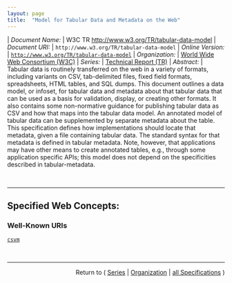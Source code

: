 ```yaml
---
layout: page
title:  "Model for Tabular Data and Metadata on the Web"
---
```


| *Document Name:* | W3C TR http://www.w3.org/TR/tabular-data-model
| *Document URI:* | `http://www.w3.org/TR/tabular-data-model`
| *Online Version:* | [`http://www.w3.org/TR/tabular-data-model`](http://www.w3.org/TR/tabular-data-model)
| *Organization:* | [World Wide Web Consortium (W3C)](..  "List of specification series by this organization")
| *Series:* | [Technical Report (TR)](.  "List of specifications in this series")
| *Abstract:* | Tabular data is routinely transferred on the web in a variety of formats, including variants on CSV, tab-delimited files, fixed field formats, spreadsheets, HTML tables, and SQL dumps. This document outlines a data model, or infoset, for tabular data and metadata about that tabular data that can be used as a basis for validation, display, or creating other formats. It also contains some non-normative guidance for publishing tabular data as CSV and how that maps into the tabular data model. An annotated model of tabular data can be supplemented by separate metadata about the table. This specification defines how implementations should locate that metadata, given a file containing tabular data. The standard syntax for that metadata is defined in tabular metadata. Note, however, that applications may have other means to create annotated tables, e.g., through some application specific APIs; this model does not depend on the specificities described in tabular-metadata.

<br/>
<hr/>

## Specified Web Concepts:

### Well-Known URIs

[`csvm`](/concepts/well-known-uri/csvm "If the user has not supplied a metadata file as overriding metadata and no applicable metadata file has been discovered through a Link header, processors must attempt to locate a metadata documents through site-wide configuration. In this case, processors must retrieve the file from the well-known URI /.well-known/csvm.")



<br/>
<hr/>

<p style="text-align: right">Return to ( <a href="./">Series</a> | <a href="../">Organization</a> | <a href="../../">all Specifications</a> )</p>